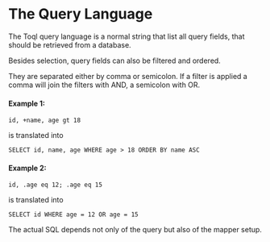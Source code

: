# The Query Language

The Toql query language is a normal string that list all query fields, that should be retrieved from a database. 

Besides selection, query fields can also be filtered and ordered. 

They are separated either by comma or semicolon. If a filter is applied a comma will join the filters with AND, a semicolon with OR.

#### Example 1:
    id, +name, age gt 18
 is translated into 

    SELECT id, name, age WHERE age > 18 ORDER BY name ASC
 
#### Example 2:
    id, .age eq 12; .age eq 15
 is translated into
 
    SELECT id WHERE age = 12 OR age = 15


The actual SQL depends not only of the query but also of the mapper setup. 
 
 
 

 

